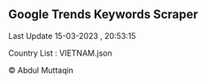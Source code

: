 

## Google Trends Keywords Scraper 
 
Last Update 15-03-2023 , 20:53:15

Country List :
VIETNAM.json



© Abdul Muttaqin 
